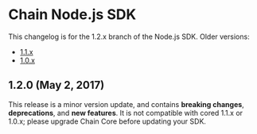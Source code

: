 # Chain Node.js SDK

This changelog is for the 1.2.x branch of the Node.js SDK. Older versions:

- [1.1.x](https://github.com/chain/chain/blob//1.1-stable/sdk/node/CHANGELOG.md)
- [1.0.x](https://github.com/chain/chain/blob/1.0-stable/sdk/node/CHANGELOG.md)

## 1.2.0 (May 2, 2017)

This release is a minor version update, and contains **breaking changes**, **deprecations**, and **new features**. It is not compatible with cored 1.1.x or 1.0.x; please upgrade Chain Core before updating your SDK.
